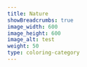 ```yaml
---
title: Nature
showBreadcrumbs: true
image_width: 600
image_height: 600
image_alt: test
weight: 50
type: coloring-category
---
```


